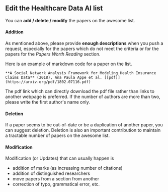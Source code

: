 
## Edit the Healthcare Data  AI list

You can **add / delete / modify** the papers on the awesome list.

#### Addition

As mentioned above, please provide **enough descriptions** when you push a request, especially for the papers which do not meet the criteria or for the papers for the _Papers Worth Reading_ section.

Here is an example of markdown code for a paper on the list.

`**A Social Network Analysis Framework for Modeling Health Insurance Claims Data** (2018), Ana Paula Appe et al. [[pdf]](https://arxiv.org/pdf/1802.07116.pdf)`

The pdf link which can directly download the pdf file rather than links to another webpage is preferred. If the number of authors are more than two, please write the first author's name only.

#### Deletion

If a paper seems to be out-of-date or be a duplication of another paper, you can suggest deletion. Deletion is also an important contribution to maintain a tractable number of papers on the awesome list.

#### Modification

Modification (or Updates) that can usually happen is

-   addition of  marks (as increasing number of citations)
-   addition of distinguished researchers
-   move papers from a section from another
-   correction of typo, grammatical error, etc.
